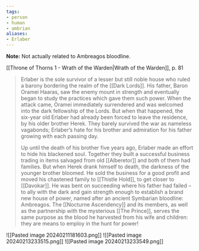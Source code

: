 ```yaml
---
tags:
- person
- human
- ambrian
aliases:
- Erlaber
---
```

**Note:** Not actually related to Ambreagos bloodline.

[[Throne of Thorns 1 - Wrath of the Warden|Wrath of the Warden]], p. 81
> Erlaber is the sole survivor of a lesser but still noble house who ruled a barony bordering the realm of the [[Dark Lords]]. His father, Baron Oramei Haaras, saw the enemy mount in strength and eventually began to study the practices which gave them such power. When the attack came, Oramei immediately surrendered and was welcomed into the dark fellowship of the Lords. But when that happened, the six-year old Erlaber had already been forced to leave the residence, by his older brother Herek. They barely survived the war as nameless vagabonds; Erlaber’s hate for his brother and admiration for his father growing with each passing day.
> 
> Up until the death of his brother five years ago, Erlaber made an effort to hide his blackened soul. Together they built a successful business trading in items salvaged from old [[Alberetor]] and both of them had families. But when Herek drank himself to death, the darkness of the younger brother bloomed. He sold the business for a good profit and moved his chastened family to [[Thistle Hold]], to get closer to [[Davokar]]. He was bent on succeeding where his father had failed – to ally with the dark and gain strength enough to establish a brand new house of power, named after an ancient Symbarian bloodline: Ambreagos. The [[Nocturne Ascendency]] and its members, as well as the partnership with the mysterious [[The Prince]], serves the same purpose as the blood he harvested from his wife and children: they are means to employ in the hunt for power!

![[Pasted image 20240211181603.png]]
![[Pasted image 20240213233515.png]]
![[Pasted image 20240213233549.png]]
